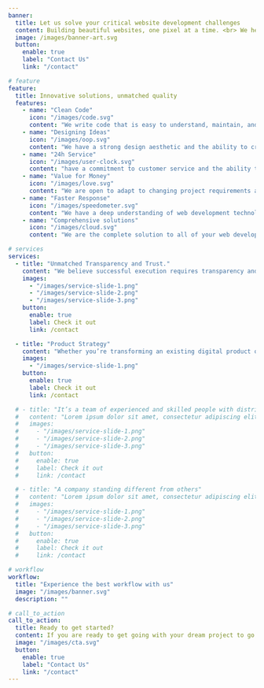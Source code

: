 ```yaml
---
banner:
  title: Let us solve your critical website development challenges
  content: Building beautiful websites, one pixel at a time. <br> We help you in bringing your vision to life with expert web development services.
  image: /images/banner-art.svg
  button:
    enable: true
    label: "Contact Us"
    link: "/contact"

# feature
feature:
  title: Innovative solutions, unmatched quality
  features:
    - name: "Clean Code"
      icon: "/images/code.svg"
      content: "We write code that is easy to understand, maintain, and scale."
    - name: "Designing Ideas"
      icon: "/images/oop.svg"
      content: "We have a strong design aesthetic and the ability to create visually appealing websites"
    - name: "24h Service"
      icon: "/images/user-clock.svg"
      content: "have a commitment to customer service and the ability to provide ongoing support"
    - name: "Value for Money"
      icon: "/images/love.svg"
      content: "We are open to adapt to changing project requirements and work collaboratively."
    - name: "Faster Response"
      icon: "/images/speedometer.svg"
      content: "We have a deep understanding of web development technologies to give best results."
    - name: "Comprehensive solutions"
      icon: "/images/cloud.svg"
      content: "We are the complete solution to all of your web development needs. "

# services
services:
  - title: "Unmatched Transparency and Trust."
    content: "We believe successful execution requires transparency and trust. Our clients have direct access to team members and regular communication - an essential ingredient."
    images:
      - "/images/service-slide-1.png"
      - "/images/service-slide-2.png"
      - "/images/service-slide-3.png"
    button:
      enable: true
      label: Check it out
      link: /contact

  - title: "Product Strategy"
    content: "Whether you’re transforming an existing digital product or looking to launch a brand new one, our product strategy team will immerse themselves to uncover everything there is to know about your project, your product and the people we’re designing for."
    images:
      - "/images/service-slide-1.png"
    button:
      enable: true
      label: Check it out
      link: /contact

  # - title: "It’s a team of experienced and skilled people with distributions"
  #   content: "Lorem ipsum dolor sit amet, consectetur adipiscing elit. Consequat tristique eget amet, tempus eu at consecttur. Leo facilisi nunc viverra tellus. Ac laoreet sit vel consquat. consectetur adipiscing elit. Consequat tristique eget amet, tempus eu at consecttur. Leo facilisi nunc viverra tellus. Ac laoreet sit vel consquat."
  #   images:
  #     - "/images/service-slide-1.png"
  #     - "/images/service-slide-2.png"
  #     - "/images/service-slide-3.png"
  #   button:
  #     enable: true
  #     label: Check it out
  #     link: /contact

  # - title: "A company standing different from others"
  #   content: "Lorem ipsum dolor sit amet, consectetur adipiscing elit. Consequat tristique eget amet, tempus eu at consecttur. Leo facilisi nunc viverra tellus. Ac laoreet sit vel consquat. consectetur adipiscing elit. Consequat tristique eget amet, tempus eu at consecttur. Leo facilisi nunc viverra tellus. Ac laoreet sit vel consquat."
  #   images:
  #     - "/images/service-slide-1.png"
  #     - "/images/service-slide-2.png"
  #     - "/images/service-slide-3.png"
  #   button:
  #     enable: true
  #     label: Check it out
  #     link: /contact

# workflow
workflow:
  title: "Experience the best workflow with us"
  image: "/images/banner.svg"
  description: ""

# call_to_action
call_to_action:
  title: Ready to get started?
  content: If you are ready to get going with your dream project to go global then reach out to us.
  image: "/images/cta.svg"
  button:
    enable: true
    label: "Contact Us"
    link: "/contact"
---
```

